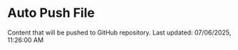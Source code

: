# Auto Push File

Content that will be pushed to GitHub repository.
Last updated: 07/06/2025, 11:26:00 AM